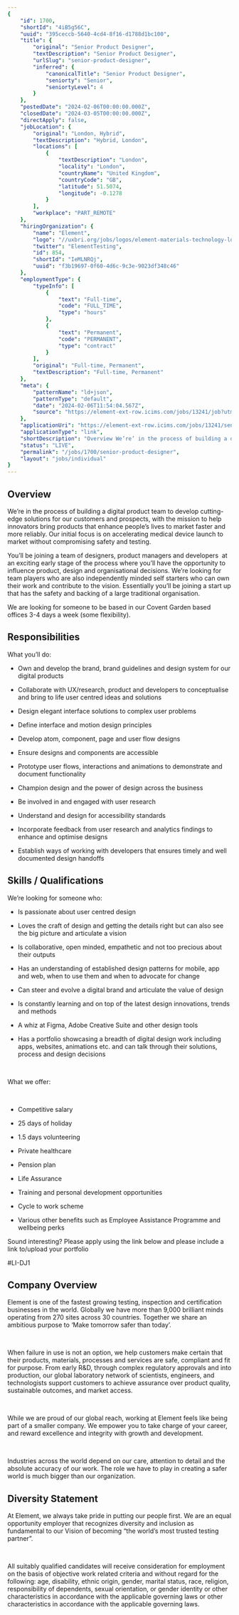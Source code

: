```yaml
---
{
	"id": 1700,
	"shortId": "4iB5g56C",
	"uuid": "395ceccb-5640-4cd4-8f16-d1788d1bc100",
	"title": {
		"original": "Senior Product Designer",
		"textDescription": "Senior Product Designer",
		"urlSlug": "senior-product-designer",
		"inferred": {
			"canonicalTitle": "Senior Product Designer",
			"seniorty": "Senior",
			"seniortyLevel": 4
		}
	},
	"postedDate": "2024-02-06T00:00:00.000Z",
	"closedDate": "2024-03-05T00:00:00.000Z",
	"directApply": false,
	"jobLocation": {
		"original": "London, Hybrid",
		"textDescription": "Hybrid, London",
		"locations": [
			{
				"textDescription": "London",
				"locality": "London",
				"countryName": "United Kingdom",
				"countryCode": "GB",
				"latitude": 51.5074,
				"longitude": -0.1278
			}
		],
		"workplace": "PART_REMOTE"
	},
	"hiringOrganization": {
		"name": "Element",
		"logo": "//uxbri.org/jobs/logos/element-materials-technology-logo.svg",
		"twitter": "ElementTesting",
		"id": 854,
		"shortId": "IeMLNRQj",
		"uuid": "f3b19697-0f60-4d6c-9c3e-9023df348c46"
	},
	"employmentType": {
		"typeInfo": [
			{
				"text": "Full-time",
				"code": "FULL_TIME",
				"type": "hours"
			},
			{
				"text": "Permanent",
				"code": "PERMANENT",
				"type": "contract"
			}
		],
		"original": "Full-time, Permanent",
		"textDescription": "Full-time, Permanent"
	},
	"meta": {
		"patternName": "ld+json",
		"patternType": "default",
		"date": "2024-02-06T11:54:04.567Z",
		"source": "https://element-ext-row.icims.com/jobs/13241/job?utm_source=indeed_integration&iis=Job+Board&iisn=Indeed&indeed-apply-token=73a2d2b2a8d6d5c0a62696875eaebd669103652d3f0c2cd5445d3e66b1592b0f&mode=job&iis=Job+Board&iisn=Indeed"
	},
	"applicationUri": "https://element-ext-row.icims.com/jobs/13241/senior-product-designer/login",
	"applicationType": "link",
	"shortDescription": "Overview We’re’ in the process of building a digital product team to develop cutting-edge- solutions for our customers and prospects, with the mission to help innovators bring products that enhance",
	"status": "LIVE",
	"permalink": "/jobs/1700/senior-product-designer",
	"layout": "jobs/individual"
}
---
```

<h2>Overview</h2><p>We’re in the process of building a digital product team to develop cutting-edge solutions for our customers and prospects, with the mission to help innovators bring products that enhance people’s lives to market faster and more reliably. Our initial focus is on accelerating medical device launch to market without compromising safety and testing.</p><p>You’ll be joining a team of designers, product managers and developers&nbsp; at an exciting early stage of the process where you’ll have the opportunity to influence product, design and organisational decisions. We’re looking for team players who are also independently minded self starters who can own their work and contribute to the vision. Essentially you’ll be joining a start up that has the safety and backing of a large traditional organisation.</p><p>We are looking for someone to be based in our Covent Garden based offices 3-4 days a week (some flexibility).</p><h2>Responsibilities</h2><p>What you’ll do:</p><ul><li><p>Own and develop the brand, brand guidelines and design system for our digital products</p></li><li><p>Collaborate with UX/research, product and developers to conceptualise and bring to life user centred ideas and solutions</p></li><li><p>Design elegant interface solutions to complex user problems</p></li><li><p>Define interface and motion design principles</p></li><li><p>Develop atom, component, page and user flow designs</p></li><li><p>Ensure designs and components are accessible</p></li><li><p>Prototype user flows, interactions and animations to demonstrate and document functionality</p></li><li><p>Champion design and the power of design across the business</p></li><li><p>Be involved in and engaged with user research</p></li><li><p>Understand and design for accessibility standards</p></li><li><p>Incorporate feedback from user research and analytics findings to enhance and optimise designs</p></li><li><p>Establish ways of working with developers that ensures timely and well documented design handoffs</p></li></ul><h2>Skills / Qualifications</h2><p>We’re looking for someone who:</p><ul><li><p>Is passionate about user centred design</p></li><li><p>Loves the craft of design and getting the details right but can also see the big picture and articulate a vision</p></li><li><p>Is collaborative, open minded, empathetic and not too precious about their outputs</p></li><li><p>Has an understanding of established design patterns for mobile, app and web, when to use them and when to advocate for change</p></li><li><p>Can steer and evolve a digital brand and articulate the value of design</p></li><li><p>Is constantly learning and on top of the latest design innovations, trends and methods</p></li><li><p>A whiz at Figma, Adobe Creative Suite and other design tools</p></li><li><p>Has a portfolio showcasing a breadth of digital design work including apps, websites, animations etc. and can talk through their solutions, process and design decisions</p></li></ul><p>&nbsp;</p><p>What we offer:</p><p>&nbsp;</p><ul><li><p>Competitive salary</p></li><li><p>25 days of holiday</p></li><li><p>1.5 days volunteering</p></li><li><p>Private healthcare</p></li><li><p>Pension plan</p></li><li><p>Life Assurance</p></li><li><p>Training and personal development opportunities</p></li><li><p>Cycle to work scheme</p></li><li><p>Various other benefits such as Employee Assistance Programme and wellbeing perks</p></li></ul><p>Sound interesting? Please apply using the link below and please include a link to/upload your portfolio</p><p>#LI-DJ1</p><h2>Company Overview</h2><p>Element is one of the fastest growing testing, inspection and certification businesses in the world. Globally we have more than 9,000 brilliant minds operating from 270 sites across 30 countries. Together we share an ambitious purpose to ‘Make tomorrow safer than today’.</p><p>&nbsp;</p><p>When failure in use is not an option, we help customers make certain that their products, materials, processes and services are safe, compliant and fit for purpose. From early R&amp;D, through complex regulatory approvals and into production, our global laboratory network of scientists, engineers, and technologists support customers to achieve assurance over product quality, sustainable outcomes, and market access.</p><p>&nbsp;</p><p>While we are proud of our global reach, working at Element feels like being part of a smaller company. We empower you to take charge of your career, and reward excellence and integrity with growth and development.</p><p>&nbsp;</p><p>Industries across the world depend on our care, attention to detail and the absolute accuracy of our work. The role we have to play in creating a safer world is much bigger than our organization.</p><h2>Diversity Statement</h2><p>At Element, we always take pride in putting our people first. We are an equal opportunity employer that recognizes diversity and inclusion as fundamental to our Vision of becoming “the world’s most trusted testing partner”.</p><p>&nbsp;</p><p>All suitably qualified candidates will receive consideration for employment on the basis of objective work related criteria and without regard for the following: age, disability, ethnic origin, gender, marital status, race, religion, responsibility of dependents, sexual orientation, or gender identity or other characteristics in accordance with the applicable governing laws or other characteristics in accordance with the applicable governing laws.</p>
